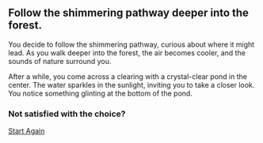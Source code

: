 ## Follow the shimmering pathway deeper into the forest.
You decide to follow the shimmering pathway, curious about where it might lead. As you walk deeper into the forest, the air becomes cooler, and the sounds of nature surround you.

After a while, you come across a clearing with a crystal-clear pond in the center. The water sparkles in the sunlight, inviting you to take a closer look. You notice something glinting at the bottom of the pond.

### Not satisfied with the choice?
[Start Again](./choice2.md)
